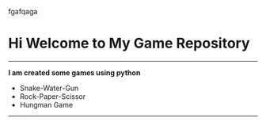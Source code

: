 fgafqaga

# Hi Welcome to My Game Repository
***

**I am created some games using python**
- Snake-Water-Gun
- Rock-Paper-Scissor
- Hungman Game
---


